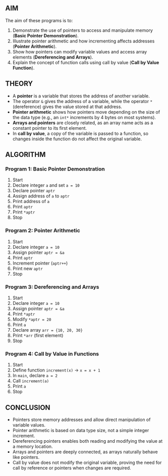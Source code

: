 ## AIM  

The aim of these programs is to:  
1. Demonstrate the use of pointers to access and manipulate memory (**Basic Pointer Demonstration**).  
2. Illustrate pointer arithmetic and how incrementing affects addresses (**Pointer Arithmetic**).  
3. Show how pointers can modify variable values and access array elements (**Dereferencing and Arrays**).  
4. Explain the concept of function calls using call by value (**Call by Value Function**).  



## THEORY  

- A **pointer** is a variable that stores the address of another variable.  
- The operator `&` gives the address of a variable, while the operator `*` (dereference) gives the value stored at that address.  
- **Pointer arithmetic** shows how pointers move depending on the size of the data type (e.g., an `int*` increments by 4 bytes on most systems).  
- **Arrays and pointers** are closely related, as an array name acts as a constant pointer to its first element.  
- In **call by value**, a copy of the variable is passed to a function, so changes inside the function do not affect the original variable.  



## ALGORITHM  

### Program 1: Basic Pointer Demonstration  
1. Start  
2. Declare integer `a` and set `a = 10`  
3. Declare pointer `aptr`  
4. Assign address of `a` to `aptr`  
5. Print address of `a`  
6. Print `aptr`  
7. Print `*aptr`  
8. Stop  



### Program 2: Pointer Arithmetic  
1. Start  
2. Declare integer `a = 10`  
3. Assign pointer `aptr = &a`  
4. Print `aptr`  
5. Increment pointer (`aptr++`)  
6. Print new `aptr`  
7. Stop  



### Program 3: Dereferencing and Arrays  
1. Start  
2. Declare integer `a = 10`  
3. Assign pointer `aptr = &a`  
4. Print `*aptr`  
5. Modify `*aptr = 20`  
6. Print `a`  
7. Declare array `arr = {10, 20, 30}`  
8. Print `*arr` (first element)  
9. Stop  



### Program 4: Call by Value in Functions  
1. Start  
2. Define function `increment(x)` → `x = x + 1`  
3. In `main`, declare `a = 2`  
4. Call `increment(a)`  
5. Print `a`  
6. Stop  



## CONCLUSION  

- Pointers store memory addresses and allow direct manipulation of variable values.  
- Pointer arithmetic is based on data type size, not a simple integer increment.  
- Dereferencing pointers enables both reading and modifying the value at a memory location.  
- Arrays and pointers are deeply connected, as arrays naturally behave like pointers.  
- Call by value does not modify the original variable, proving the need for call by reference or pointers when changes are required.  

